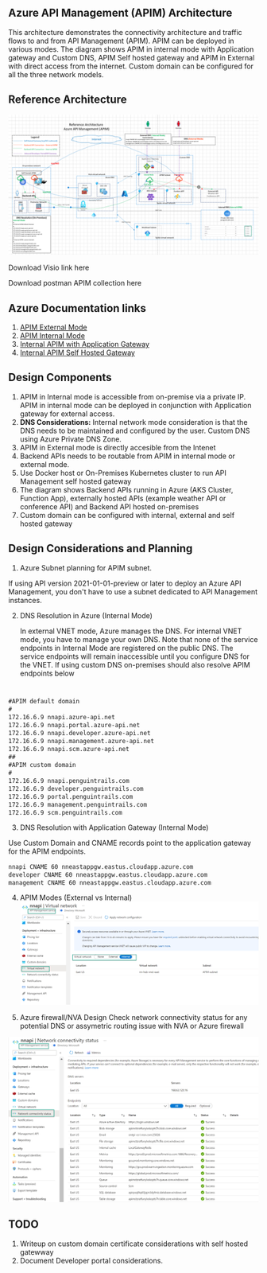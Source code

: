 ## Azure API Management (APIM) Architecture

This architecture demonstrates the connectivity architecture and traffic flows to and from API Management (APIM). APIM can be deployed in various modes. The diagram shows APIM in internal mode with Application gateway and Custom DNS, APIM Self hosted gateway and APIM in External with direct access from the internet. Custom domain can be configured for all the three network models.

## Reference Architecture

![APIM Architecture](images/apim-architecture.png)

Download Visio link here

Download postman APIM collection here

## Azure Documentation links

1. [APIM External Mode](https://docs.microsoft.com/en-us/azure/api-management/api-management-using-with-vnet)
2. [APIM Internal Mode](https://docs.microsoft.com/en-us/azure/api-management/api-management-using-with-internal-vnet)
3. [Internal APIM with Application Gateway](https://docs.microsoft.com/en-us/azure/api-management/api-management-using-with-internal-vnet)
4. [Internal APIM Self Hosted Gateway](https://docs.microsoft.com/en-us/azure/api-management/self-hosted-gateway-overviewt)

## Design Components

1. APIM in Internal mode is accessible from on-premise via a private IP. APIM in internal mode can be deployed in conjunction with Application gateway for external access.
2. **DNS Considerations:** Internal network mode consideration is that the DNS needs to be maintained and configured by the user. Custom DNS using Azure Private DNS Zone.
3. APIM in External mode is directly accesible from the Intenet
4. Backend APIs needs to be routable from APIM in internal mode or external mode.
5. Use Docker host or On-Premises Kubernetes cluster to run API Management self hosted gateway
6. The diagram shows Backend APIs running in Azure (AKS Cluster, Function App), externally hosted APIs (example weather API or conference API) and Backend API hosted on-premises
7. Custom domain can be configured with internal, external and self hosted gateway

## Design Considerations and Planning

1. Azure Subnet planning for APIM subnet.

If using API version 2021-01-01-preview or later to deploy an Azure API Management, you don't have to use a subnet dedicated to API Management instances.

2. DNS Resolution in Azure (Internal Mode)

   In external VNET mode, Azure manages the DNS. For internal VNET mode, you have to manage your own DNS. Note that none of the service endpoints in Internal Mode are registered on the public DNS. The service endpoints will remain inaccessible until you configure DNS for the VNET. If using custom DNS on-premises should also resolve APIM endpoints below

#

```
#APIM default domain
#
172.16.6.9 nnapi.azure-api.net
172.16.6.9 nnapi.portal.azure-api.net
172.16.6.9 nnapi.developer.azure-api.net
172.16.6.9 nnapi.management.azure-api.net
172.16.6.9 nnapi.scm.azure-api.net
##
#APIM custom domain
#
172.16.6.9 nnapi.penguintrails.com
172.16.6.9 developer.penguintrails.com
172.16.6.9 portal.penguintrails.com
172.16.6.9 management.penguintrails.com
172.16.6.9 scm.penguintrails.com

```

3. DNS Resolution with Application Gateway (Internal Mode)

Use Custom Domain and CNAME records point to the application gateway for the APIM endpoints.

```
nnapi CNAME 60 nneastappgw.eastus.cloudapp.azure.com
developer CNAME 60 nneastappgw.eastus.cloudapp.azure.com
management CNAME 60 nneastappgw.eastus.cloudapp.azure.com

```

4. APIM Modes (External vs Internal)
   ![Networking](images/apim-network-mode.png)

5. Azure firewall/NVA Design
   Check network connectivity status for any potential DNS or assymetric routing issue with NVA or Azure firewall

![Networking](images/network-connectivity-status.png)

## TODO

1. Writeup on custom domain certificate considerations with self hosted gatewway
2. Document Developer portal considerations.
